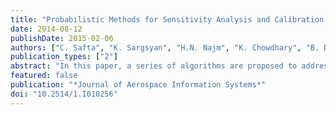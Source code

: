 ```yaml
---
title: "Probabilistic Methods for Sensitivity Analysis and Calibration in the NASA Challenge Problem"
date: 2014-08-12
publishDate: 2015-02-06
authors: ["C. Safta", "K. Sargsyan", "H.N. Najm", "K. Chowdhary", "B. Debusschere", "L.P. Swiler", "M.S. Eldred"]
publication_types: ["2"]
abstract: "In this paper, a series of algorithms are proposed to address the problems in the NASA Langley Research Center Multidisciplinary Uncertainty Quantification Challenge. A Bayesian approach is employed to characterize and calibrate the epistemic parameters based on the available data, whereas a variance-based global sensitivity analysis is used to rank the epistemic and aleatory model parameters. A nested sampling of the aleatory–epistemic space is proposed to propagate uncertainties from model parameters to output quantities of interest."
featured: false
publication: "*Journal of Aerospace Information Systems*"
doi: "10.2514/1.I010256"
---
```


